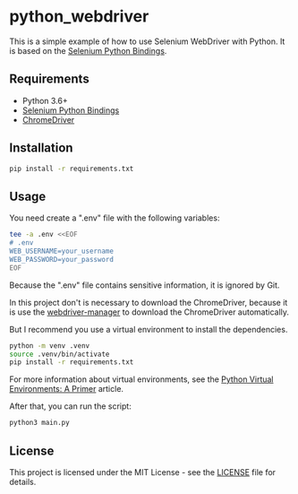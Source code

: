 # python_webdriver

This is a simple example of how to use Selenium WebDriver with Python. It is based on the [Selenium Python Bindings](https://selenium-python.readthedocs.io/).

## Requirements

* Python 3.6+
* [Selenium Python Bindings](https://selenium-python.readthedocs.io/)
* [ChromeDriver](https://sites.google.com/a/chromium.org/chromedriver/downloads)

## Installation

```bash
pip install -r requirements.txt
```

## Usage

You need create a ".env" file with the following variables:

```bash
tee -a .env <<EOF
# .env
WEB_USERNAME=your_username
WEB_PASSWORD=your_password
EOF
```

Because the ".env" file contains sensitive information, it is ignored by Git.

In this project don't is necessary to download the ChromeDriver, because it is use the [webdriver-manager](https://pypi.org/project/webdriver-manager/) to download the ChromeDriver automatically.

But I recommend you use a virtual environment to install the dependencies.

```bash
python -m venv .venv
source .venv/bin/activate
pip install -r requirements.txt
```

For more information about virtual environments, see the [Python Virtual Environments: A Primer](https://realpython.com/python-virtual-environments-a-primer/) article.

After that, you can run the script:

```bash
python3 main.py
```

## License

This project is licensed under the MIT License - see the [LICENSE](LICENSE) file for details.
